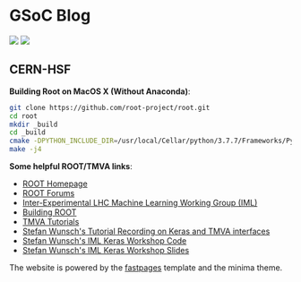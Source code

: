 # GSoC Blog

![](https://github.com/AnirudhDagar/gsoc/workflows/CI/badge.svg) 
![](https://github.com/AnirudhDagar/gsoc/workflows/GH-Pages%20Status/badge.svg)

## CERN-HSF

**Building Root on MacOS X (Without Anaconda)**:
```bash
git clone https://github.com/root-project/root.git
cd root
mkdir _build
cd _build
cmake -DPYTHON_INCLUDE_DIR=/usr/local/Cellar/python/3.7.7/Frameworks/Python.framework/Versions/3.7/include/python3.7m -DPYTHON_EXECUTABLE=/usr/local/opt/python/libexec/bin/python -DINTERFACE_PYTHON=ON ..
make -j4
```

**Some helpful ROOT/TMVA links**:

* [ROOT Homepage](https://root.cern.ch/)
* [ROOT Forums](https://root-forum.cern.ch/)
* [Inter-Experimental LHC Machine Learning Working Group (IML)](https://iml.web.cern.ch/)
* [Building ROOT](https://root.cern/building-root)
* [TMVA Tutorials](https://github.com/lmoneta/tmva-tutorial)
* [Stefan Wunsch's Tutorial Recording on Keras and TMVA interfaces](https://cds.cern.ch/record/2256883?ln=en)
* [Stefan Wunsch's IML Keras Workshop Code](https://github.com/stwunsch/iml_keras_workshop)
* [Stefan Wunsch's IML Keras Workshop Slides](https://indico.cern.ch/event/595059/contributions/2522193/attachments/1430921/2197986/slides_iml_keras_workshop.pdf)

The website is powered by the [fastpages](https://github.com/fastai/fastpages) template and the minima theme.
